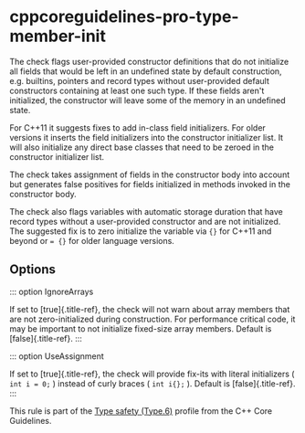 # cppcoreguidelines-pro-type-member-init

The check flags user-provided constructor definitions that do not
initialize all fields that would be left in an undefined state by
default construction, e.g. builtins, pointers and record types without
user-provided default constructors containing at least one such type. If
these fields aren\'t initialized, the constructor will leave some of the
memory in an undefined state.

For C++11 it suggests fixes to add in-class field initializers. For
older versions it inserts the field initializers into the constructor
initializer list. It will also initialize any direct base classes that
need to be zeroed in the constructor initializer list.

The check takes assignment of fields in the constructor body into
account but generates false positives for fields initialized in methods
invoked in the constructor body.

The check also flags variables with automatic storage duration that have
record types without a user-provided constructor and are not
initialized. The suggested fix is to zero initialize the variable via
`{}` for C++11 and beyond or `= {}` for older language versions.

## Options

::: option
IgnoreArrays

If set to [true]{.title-ref}, the check will not warn about array
members that are not zero-initialized during construction. For
performance critical code, it may be important to not initialize
fixed-size array members. Default is [false]{.title-ref}.
:::

::: option
UseAssignment

If set to [true]{.title-ref}, the check will provide fix-its with
literal initializers ( `int i = 0;` ) instead of curly braces (
`int i{};` ). Default is [false]{.title-ref}.
:::

This rule is part of the [Type safety
(Type.6)](https://isocpp.github.io/CppCoreGuidelines/CppCoreGuidelines#Pro-type-memberinit)
profile from the C++ Core Guidelines.
